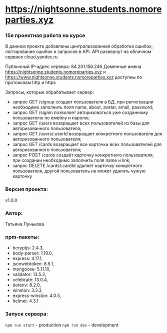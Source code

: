 # https://nightsonne.students.nomoreparties.xyz

### 15я проектная работа на курсе
В данном проекте добавлены централизованная обработка ошибок, логгирование ошибок и запросов в API.
API развернут на облачном сервисе cloud.yandex.ru

Публичный IP-адрес сервера: 84.201.156.246
Доменные имена https://nightsonne.students.nomoreparties.xyz и https://www.nightsonne.students.nomoreparties.xyz доступны по протоколам http и https

Запросы, которые обрабатывает сервер:

- запрос GET /signup создает пользователя в БД, при регистрации необходимо заполнить поля name, about, avatar, email, password;
- запрос GET /signin позволяет авторизоваться уже созданному пользователю по емейлу и паролю;
- запрос GET /users возвращает всех пользователей из базы для авторизованного пользователя;
- запрос GET /users/:userId возвращает конкретного пользователя для авторизованного пользователя;
- запрос GET /cards возвращает все карточки всех пользователей для авторизованного пользователя;
- запрос POST /cards создаёт карточку конкретного пользователя, при создании необходимо заполнить поля name и link;
- запрос DELETE /cards/:cardId удаляет карточку конкретного пользователя, другой пользователь не может удалить чужую карточку

### Версия проекта:
v1.0.0

### Автор:
Татьяна Лунькова

### npm-пакеты:
- bcryptjs: 2.4.3,
- body-parser: 1.19.0,
- express: 4.17.1,
- jsonwebtoken: 8.5.1,
- mongoose: 5.11.10,
- validator: 13.5.2,
- celebrate: 13.0.4,
- dotenv: 8.2.0,
- winston: 3.3.3,
- express-winston: 4.0.5,
- helmet: 4.3.1

### Запуск сервера:
`npm run start` - production
`npm run dev` - development

